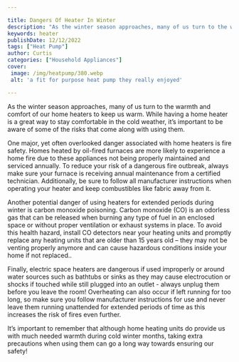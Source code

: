 ```yaml
---

title: Dangers Of Heater In Winter
description: "As the winter season approaches, many of us turn to the warmth and comfort of our home heaters to keep us warm. While having a hom...read now to learn more"
keywords: heater
publishDate: 12/12/2022
tags: ["Heat Pump"]
author: Curtis
categories: ["Household Appliances"]
cover: 
 image: /img/heatpump/380.webp
 alt: 'a fit for purpose heat pump they really enjoyed'

---
```


As the winter season approaches, many of us turn to the warmth and comfort of our home heaters to keep us warm. While having a home heater is a great way to stay comfortable in the cold weather, it’s important to be aware of some of the risks that come along with using them.

One major, yet often overlooked danger associated with home heaters is fire safety. Homes heated by oil-fired furnaces are more likely to experience a home fire due to these appliances not being properly maintained and serviced annually. To reduce your risk of a dangerous fire outbreak, always make sure your furnace is receiving annual maintenance from a certified technician. Additionally, be sure to follow all manufacturer instructions when operating your heater and keep combustibles like fabric away from it. 

Another potential danger of using heaters for extended periods during winter is carbon monoxide poisoning. Carbon monoxide (CO) is an odorless gas that can be released when burning any type of fuel in an enclosed space or without proper ventilation or exhaust systems in place. To avoid this health hazard, install CO detectors near your heating units and promptly replace any heating units that are older than 15 years old – they may not be venting properly anymore and can cause hazardous conditions inside your home if not replaced.. 

Finally, electric space heaters are dangerous if used improperly or around water sources such as bathtubs or sinks as they may cause electrocution or shocks if touched while still plugged into an outlet - always unplug them before you leave the room! Overheating can also occur if left running for too long, so make sure you follow manufacturer instructions for use and never leave them running unattended for extended periods of time as this increases the risk of fires even further. 

It’s important to remember that although home heating units do provide us with much needed warmth during cold winter months, taking extra precautions when using them can go a long way towards ensuring our safety!
